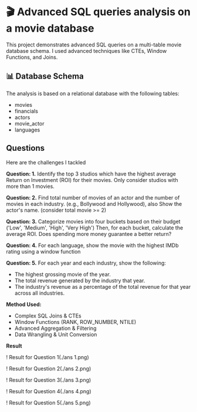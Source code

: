 # 🎬 Advanced SQL queries analysis on a movie database

This project demonstrates advanced SQL queries on a multi-table movie database schema. I used advanced techniques like CTEs, Window Functions, and Joins.

## 📊 Database Schema
The analysis is based on a relational database with the following tables:
- movies
- financials
- actors
- movie_actor
- languages

## Questions
Here are the challenges I tackled 

**Question: 1.** 
Identify the top 3 studios which have the highest average Return on Investment (ROI) 
for their movies. Only consider studios with more than 1 movies.

**Question: 2.**
Find total number of movies of an actor and the number of movies in each industry.
(e.g., Bollywood and Hollywood), also Show the actor's name. (consider total movie >= 2) 

**Question: 3.** 
Categorize movies into four buckets based on their budget ('Low', 'Medium', 'High', 'Very High') 
Then, for each bucket, calculate the average ROI. Does spending more money guarantee a better return?

**Question: 4.** 
For each language, show the movie with the highest IMDb rating using a window function

**Question: 5.** 
For each year and each industry, show the following:
 * The highest grossing movie of the year.
 * The total revenue generated by the industry that year.
 * The industry's revenue as a percentage of the total revenue for that year across all industries.
   
**Method Used:**
- Complex SQL Joins & CTEs
- Window Functions (RANK, ROW_NUMBER, NTILE)
- Advanced Aggregation & Filtering
- Data Wrangling & Unit Conversion

**Result**

! Result for Question 1(./ans 1.png)

! Result for Question 2(./ans 2.png)

! Result for Question 3(./ans 3.png)

! Result for Question 4(./ans 4.png)

! Result for Question 5(./ans 5.png)








